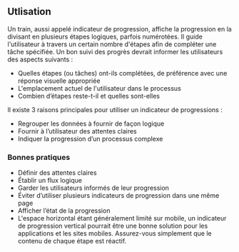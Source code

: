 ## Utlisation
Un train, aussi appelé indicateur de progression, affiche la progression en la divisant en plusieurs étapes logiques, parfois numérotées. Il guide l'utilisateur à travers un certain nombre d'étapes afin de compléter une tâche spécifiée. Un bon suivi des progrès devrait informer les utilisateurs des aspects suivants :
* Quelles étapes (ou tâches) ont-ils complétées, de préférence avec une réponse visuelle appropriée
* L'emplacement actuel de l'utilisateur dans le processus
* Combien d’étapes reste-t-il et quelles sont-elles

Il existe 3 raisons principales pour utiliser un indicateur de progressions :

* Regrouper les données à fournir de façon logique
* Fournir à l’utilisateur des attentes claires
* Indiquer la progression d’un processus complexe

### Bonnes pratiques
* Définir des attentes claires
* Établir un flux logique
* Garder les utilisateurs informés de leur progression
* Éviter d’utiliser plusieurs indicateurs de progression dans une même page
* Afficher l’état de la progression
* L'espace horizontal étant généralement limité sur mobile, un indicateur de progression vertical pourrait être une bonne solution pour les applications et les sites mobiles. Assurez-vous simplement que le contenu de chaque étape est réactif.